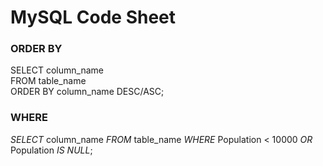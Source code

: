# MySQL Code Sheet

### ORDER BY
SELECT column_name  
FROM table_name  
ORDER BY column_name DESC/ASC;

### WHERE
*SELECT* column_name
*FROM* table_name
*WHERE* Population < 10000 *OR* Population *IS NULL*;
